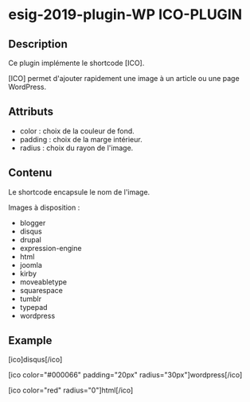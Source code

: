 # esig-2019-plugin-WP ICO-PLUGIN
## Description
Ce plugin implémente le shortcode [ICO].

[ICO] permet d'ajouter rapidement une image à un article ou une page WordPress.
## Attributs
* color : choix de la couleur de fond.
* padding : choix de la marge intérieur.
* radius : choix du rayon de l'image.

## Contenu
Le shortcode encapsule le nom de l'image.

Images à disposition :
* blogger
* disqus
* drupal
* expression-engine
* html
* joomla
* kirby
* moveabletype
* squarespace
* tumblr
* typepad
* wordpress

## Example

[ico]disqus[/ico]

[ico color="#000066" padding="20px" radius="30px"]wordpress[/ico]

[ico color="red" radius="0"]html[/ico]